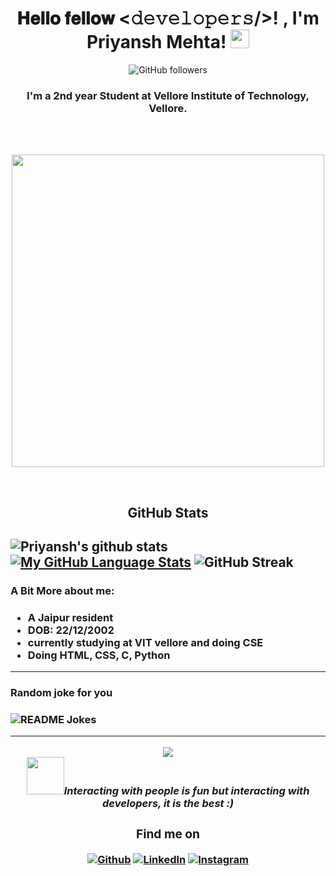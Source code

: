 <div align="center">
<h1>𝐇𝐞𝐥𝐥𝐨 𝐟𝐞𝐥𝐥𝐨𝐰 <𝚍𝚎𝚟𝚎𝚕𝚘𝚙𝚎𝚛𝚜/>! , I'm Priyansh Mehta! <img src="https://raw.githubusercontent.com/MartinHeinz/MartinHeinz/master/wave.gif" width="30px"></h1>
 
![GitHub followers](https://img.shields.io/github/followers/priyanshmehta22?style=social) 

</div>
<h3 align="center">I'm a 2nd year Student at Vellore Institute of Technology, Vellore. </h3>
<br />
<br />
<p align="center">
<img src="https://media.giphy.com/media/VTtANKl0beDFQRLDTh/giphy.gif?cid=ecf05e47w538v690xwf4ga4kfargrl7rqp00afl9fvef37ip&rid=giphy.gif&ct=g" width="500px"></p>

<br />

<h2 align="center"><strong>GitHub Stats</strong><h2>  

![Priyansh's github stats](https://github-readme-stats.vercel.app/api?username=priyanshmehta22&show_icons=true&count_private=true&theme=chartreuse-dark&icon_color=00ffff) 
  [![My GitHub Language Stats](https://github-readme-stats.vercel.app/api/top-langs/?username=priyanshmehta22&langs_count=5&theme=omni)]()
![GitHub Streak](http://github-readme-streak-stats.herokuapp.com?user=priyanshmehta22&theme=chartreuse-dark&currStreakNum=00ffff&currStreakLabel=00ffff&fire=orange&sideLabels=00ffff)
 

<h3>A Bit More about me:<h3>
  <p style="color:red"><ul><li>A Jaipur resident</li><li> DOB: 22/12/2002</li>
 <li> currently studying at VIT vellore and doing CSE</li>
  <li>Doing HTML, CSS, C, Python</li></ul></p>
<!-- - 🔭 I’m currently working as a freelancer. 
- 💬 Ask me about my views on the future of Artificial Intelligence and Cyber Security. 
- ⚡ Random Fact: Quick learner and socially active.   
- 👯 I’m looking to collaborate on small projects on AI, ML and Full Stack Web Development -->
  <hr>
<h3>Random joke for you<h3>
<img src="https://readme-jokes.vercel.app/api" alt="README Jokes" />
  <hr>
  <div align="center">
<img src="https://gpvc.arturio.dev/priyanshmehta22" align="center" />
    <br />
    <img src="https://media.giphy.com/media/LnQjpWaON8nhr21vNW/giphy.gif" width="60" /><em><b>Interacting with people is fun</b> but interacting with developers, <b>it is the best </b> :)</em>
<h3>Find me on</h3>
<a href="https://github.com/priyanshmehta22"; target="_blank"><img alt="Github" src="https://img.shields.io/badge/GitHub-%2312100E.svg?&style=for-the-badge&logo=Github&logoColor=white" /></a>
<a href="https://www.linkedin.com/in/priyansh-mehta-8b44921bb/"; target="_blank"><img alt="LinkedIn" src="https://img.shields.io/badge/linkedin-%230077B5.svg?&style=for-the-badge&logo=linkedin&logoColor=white" /></a>
<a href="https://www.instagram.com/priyansh._.mehta"; target="_blank"><img alt="Instagram" src="https://img.shields.io/badge/instagram-%FF69B4.svg?&style=for-the-badge&logo=instagram&logoColor=white" /></a>
</div>


